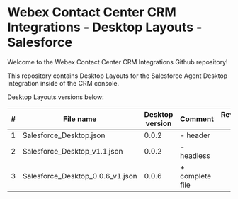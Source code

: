 # Webex Contact Center CRM Integrations - Desktop Layouts - Salesforce

Welcome to the Webex Contact Center CRM Integrations Github repository!

This repository contains Desktop Layouts for the Salesforce Agent Desktop integration inside of the CRM console.

Desktop Layouts versions below:

| #   | File name                        | Desktop version | Comment         | Reviewed By |
| --- | -------------------------------- | --------------- | --------------- | ----------- |
| 1   | Salesforce_Desktop.json          | 0.0.2           | - header        |             |
| 2   | Salesforce_Desktop_v1.1.json     | 0.0.2           | - headless      |             |
| 3   | Salesforce_Desktop_0.0.6_v1.json | 0.0.6           | + complete file |             |
